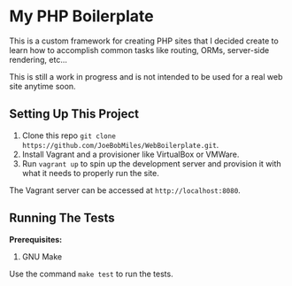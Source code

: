 # My PHP Boilerplate

This is a custom framework for creating PHP sites that I decided create to
learn how to accomplish common tasks like routing, ORMs, server-side rendering, etc...

This is still a work in progress and is not intended to be used for a real web
site anytime soon.

## Setting Up This Project

 1. Clone this repo `git clone https://github.com/JoeBobMiles/WebBoilerplate.git`.
 2. Install Vagrant and a provisioner like VirtualBox or VMWare.
 3. Run `vagrant up` to spin up the development server and provision it with
    what it needs to properly run the site.

The Vagrant server can be accessed at `http://localhost:8080`.

## Running The Tests

**Prerequisites:**

 1. GNU Make

Use the command `make test` to run the tests.
